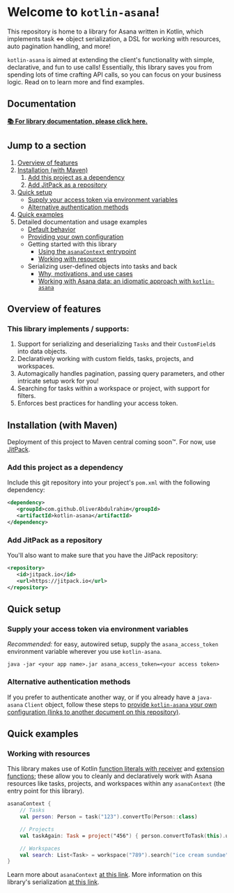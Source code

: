 # Welcome to `kotlin-asana`!


This repository is home to a library for Asana written in Kotlin, which implements task ⇔️ object serialization, a DSL 
for working with resources, auto pagination handling, and more! 

`kotlin-asana` is aimed at extending the client's functionality with simple, declarative, and fun to use calls! 
Essentially, this library saves you from spending lots of time crafting API calls, so you can focus on your business 
logic. Read on to learn more and find examples.

## Documentation
**[📚 For library documentation, please click here.](https://oliverabdulrahim.github.io/kotlin-asana/)**

## Jump to a section
1. [Overview of features](#overview-of-features)
2. [Installation (with Maven)](#installation-with-maven)
   1. [Add this project as a dependency](#add-this-project-as-a-dependency)
   2. [Add JitPack as a repository](#add-jitpack-as-a-repository)
3. [Quick setup](#quick-setup)
   * [Supply your access token via environment variables](#supply-your-access-token-via-environment-variables)
   * [Alternative authentication methods](#alternative-authentication-methods)
4. [Quick examples](#quick-examples)
5. Detailed documentation and usage examples
   * [Default behavior](src/main/kotlin/org/conservationco/asana/README.md#configuration-default-behavior)
   * [Providing your own configuration](src/main/kotlin/org/conservationco/asana/README.md#configuration-provide-your-own)
   * Getting started with this library
     * [Using the `asanaContext` entrypoint](src/main/kotlin/org/conservationco/asana/README.md#using-the-asanacontext-entrypoint-function)
     * [Working with resources](#working-with-resources)
   * Serializing user-defined objects into tasks and back
     * [Why, motivations, and use cases](src/main/kotlin/org/conservationco/asana/serialization/README.md#why-this-type-of-serialization-useful)
     * [Working with Asana data: an idiomatic approach with `kotlin-asana`](src/main/kotlin/org/conservationco/asana/serialization/README.md#working-with-asana-data-an-idiomatic-approach-with-kotlin-asana)

## Overview of features 
### This library implements / supports:
1. Support for serializing and deserializing `Tasks` and their `CustomField`s into data objects.
2. Declaratively working with custom fields, tasks, projects, and workspaces.
3. Automagically handles pagination, passing query parameters, and other intricate setup work for you!
4. Searching for tasks within a workspace or project, with support for filters.
5. Enforces best practices for handling your access token.

## Installation (with Maven)
Deployment of this project to Maven central coming soon™️️. For now, use [JitPack](https://jitpack.io/).
### Add this project as a dependency
Include this git repository into your project's `pom.xml` with the following dependency:

```xml
<dependency>
   <groupId>com.github.OliverAbdulrahim</groupId>
   <artifactId>kotlin-asana</artifactId>
</dependency>
```
### Add JitPack as a repository
You'll also want to make sure that you have the JitPack repository:
```xml
<repository>
   <id>jitpack.io</id>
   <url>https://jitpack.io</url>
</repository>
```

## Quick setup
### Supply your access token via environment variables
_Recommended:_ for easy, autowired setup, supply the `asana_access_token` environment variable wherever you use
`kotlin-asana`.

```
java -jar <your app name>.jar asana_access_token=<your access token>
```

### Alternative authentication methods
If you prefer to authenticate another way, or if you already have a `java-asana` `Client` object, follow these steps to
[provide `kotlin-asana` your own configuration (links to another document on this repository)](src/main/kotlin/org/conservationco/asana/README.md#providing-your-own-configuration).

## Quick examples
### Working with resources
This library makes use of Kotlin [function literals with receiver](https://kotlinlang.org/docs/lambdas.html#function-literals-with-receiver)
and [extension functions](https://kotlinlang.org/docs/extensions.html#extension-functions); these allow you to cleanly 
and declaratively work with Asana resources like tasks, projects, and workspaces within any `asanaContext` (the entry
point for this library).

```kotlin
asanaContext {
    // Tasks
    val person: Person = task("123").convertTo(Person::class)

    // Projects
    val taskAgain: Task = project("456") { person.convertToTask(this).update() }

    // Workspaces
    val search: List<Task> = workspace("789").search("ice cream sundae", "456")
}
```
Learn more about `asanaContext` [at this link](src/main/kotlin/org/conservationco/asana/README.md). More information on
this library's serialization [at this link](src/main/kotlin/org/conservationco/asana/serialization/README.md).
